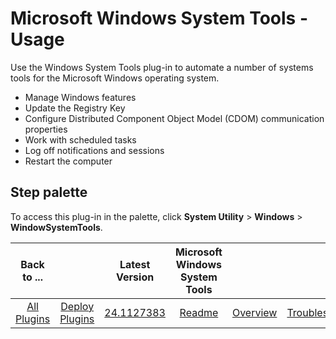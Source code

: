
# Microsoft Windows System Tools - Usage

Use the Windows System Tools plug-in to automate a number of systems tools for the Microsoft Windows operating system.

* Manage Windows features
* Update the Registry Key
* Configure Distributed Component Object Model (CDOM) communication properties
* Work with scheduled tasks
* Log off notifications and sessions
* Restart the computer


## **Step palette**

To access this plug-in in the palette, click **System Utility** > **Windows** > **WindowSystemTools**.


|Back to ...||Latest Version|Microsoft Windows System Tools |||||
| :---: | :---: | :---: | :---: | :---: | :---: | :---: | :---: |
|[All Plugins](../../index.md)|[Deploy Plugins](../README.md)|[24.1127383](https://raw.githubusercontent.com/UrbanCode/IBM-UCD-PLUGINS/main/files/WindowsSystemTools/ucd-WindowsSystemTools-24.1127383.zip)|[Readme](README.md)|[Overview](overview.md)|[Troubleshooting](troubleshooting.md)|[Steps](steps.md)|[Downloads](downloads.md)|
